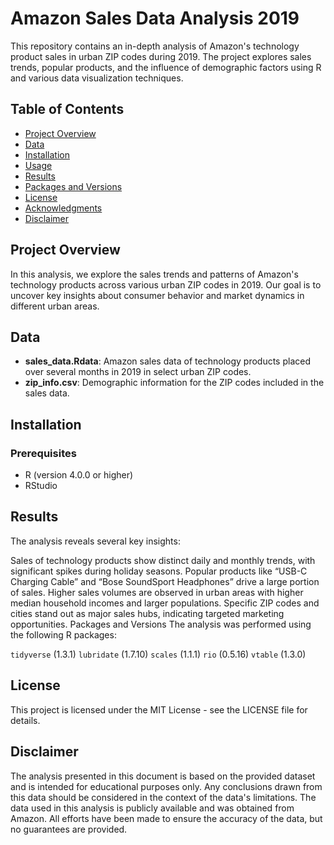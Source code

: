 # Amazon Sales Data Analysis 2019

This repository contains an in-depth analysis of Amazon's technology product sales in urban ZIP codes during 2019. The project explores sales trends, popular products, and the influence of demographic factors using R and various data visualization techniques.

## Table of Contents

- [Project Overview](#project-overview)
- [Data](#data)
- [Installation](#installation)
- [Usage](#usage)
- [Results](#results)
- [Packages and Versions](#packages-and-versions)
- [License](#license)
- [Acknowledgments](#acknowledgments)
- [Disclaimer](#disclaimer)

## Project Overview

In this analysis, we explore the sales trends and patterns of Amazon's technology products across various urban ZIP codes in 2019. Our goal is to uncover key insights about consumer behavior and market dynamics in different urban areas.

## Data

- **sales_data.Rdata**: Amazon sales data of technology products placed over several months in 2019 in select urban ZIP codes.
- **zip_info.csv**: Demographic information for the ZIP codes included in the sales data.

## Installation

### Prerequisites

- R (version 4.0.0 or higher)
- RStudio

## Results
The analysis reveals several key insights:

Sales of technology products show distinct daily and monthly trends, with significant spikes during holiday seasons.
Popular products like “USB-C Charging Cable” and “Bose SoundSport Headphones” drive a large portion of sales.
Higher sales volumes are observed in urban areas with higher median household incomes and larger populations.
Specific ZIP codes and cities stand out as major sales hubs, indicating targeted marketing opportunities.
Packages and Versions
The analysis was performed using the following R packages:

`tidyverse` (1.3.1)
`lubridate` (1.7.10)
`scales` (1.1.1)
`rio` (0.5.16)
`vtable` (1.3.0)

## License
This project is licensed under the MIT License - see the LICENSE file for details.

## Disclaimer
The analysis presented in this document is based on the provided dataset and is intended for educational purposes only. Any conclusions drawn from this data should be considered in the context of the data's limitations. The data used in this analysis is publicly available and was obtained from Amazon. All efforts have been made to ensure the accuracy of the data, but no guarantees are provided.
